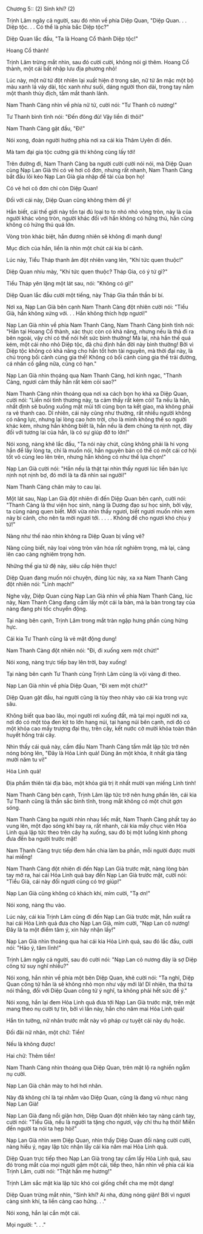 




Chương 5:: (2) Sinh khí? (2)


Trịnh Lâm ngây cả người, sau đó nhìn về phía Diệp Quan, "Diệp Quan. . . Diệp tộc. . . Có thể là phía bắc Diệp tộc?"

Diệp Quan lắc đầu, "Ta là Hoang Cổ thành Diệp tộc!"

Hoang Cổ thành!

Trịnh Lâm trừng mắt nhìn, sau đó cười cười, không nói gì thêm. Hoang Cổ thành, một cái bất nhập lưu địa phương nhỏ!

Lúc này, một nữ tử đột nhiên lại xuất hiện ở trong sân, nữ tử ăn mặc một bộ màu xanh lá váy dài, tóc xanh như suối, dáng người thon dài, trong tay nắm một thanh thúy địch, tầm mắt thanh lãnh.

Nam Thanh Càng nhìn về phía nữ tử, cười nói: "Tư Thanh cô nương!"

Tư Thanh bình tĩnh nói: "Đến đông đủ! Vậy liền đi thôi!"

Nam Thanh Càng gật đầu, "Đi!"

Nói xong, đoàn người hướng phía nơi xa cái kia Thâm Uyên đi đến.

Mà tam đại gia tộc cường giả thì không cùng lấy tới!

Trên đường đi, Nam Thanh Càng ba người cười cười nói nói, mà Diệp Quan cùng Nạp Lan Già thì có vẻ hơi cô đơn, nhưng rất nhanh, Nam Thanh Càng bắt đầu lôi kéo Nạp Lan Già gia nhập đề tài của bọn họ!

Có vẻ hơi cô đơn chỉ còn Diệp Quan!

Đối với cái này, Diệp Quan cũng không thèm để ý!

Hắn biết, cái thế giới này tồn tại đủ loại to to nhỏ nhỏ vòng tròn, này là của người khác vòng tròn, người khác đối với hắn không có hứng thú, hắn cũng không có hứng thú quá lớn.

Vòng tròn khác biệt, hắn đương nhiên sẽ không đi mạnh dung!

Mục đích của hắn, liền là nhìn một chút cái kia bí cảnh.

Lúc này, Tiểu Tháp thanh âm đột nhiên vang lên, "Khí tức quen thuộc!"

Diệp Quan nhíu mày, "Khí tức quen thuộc? Tháp Gia, có ý tứ gì?"

Tiểu Tháp yên lặng một lát sau, nói: "Không có gì!"

Diệp Quan lắc đầu cười một tiếng, này Tháp Gia thần thần bí bí.

Nơi xa, Nạp Lan Già bên cạnh Nam Thanh Càng đột nhiên cười nói: "Tiểu Già, hắn không xứng với. . . Hắn không thích hợp ngươi!"

Nạp Lan Già nhìn về phía Nam Thanh Càng, Nam Thanh Càng bình tĩnh nói: "Hắn tại Hoang Cổ thành, xác thực còn có khả năng, nhưng nếu là thả đi ra bên ngoài, vậy chỉ có thể nói hết sức bình thường! Mà lại, nhà hắn thế quá kém, một cái nho nhỏ Diệp tộc, đã chú định hắn đời này bình thường! Bởi vì Diệp tộc không có khả năng cho hắn tốt hơn tài nguyên, mà thời đại này, là chú trọng bối cảnh cùng gia thế! Không có bối cảnh cùng gia thế trải đường, cá nhân cố gắng nữa, cũng có hạn."

Nạp Lan Già nhìn thoáng qua Nam Thanh Càng, hơi kinh ngạc, "Thanh Càng, ngươi cảm thấy hắn rất kém cỏi sao?"

Nam Thanh Càng nhìn thoáng qua nơi xa cách bọn họ khá xa Diệp Quan, cười nói: "Liền nói tình thương này, ta cảm thấy rất kém cỏi! Ta nếu là hắn, nhất định sẽ buông xuống mặt mũi tới cùng bọn ta kết giao, mà không phải ra vẻ thanh cao. Dĩ nhiên, cái này cũng như thường, rất nhiều người không có năng lực, nhưng lại lòng cao hơn trời, cho là mình không thể so người khác kém, nhưng hắn không biết là, hắn nếu là đem chúng ta nịnh nọt, đây đối với tương lai của hắn, là có sự giúp đỡ to lớn!"

Nói xong, nàng khẽ lắc đầu, "Ta nói này chút, cũng không phải là hi vọng hắn để lấy lòng ta, chỉ là muốn nói, hắn nguyên bản có thể có một cái cơ hội tốt vô cùng leo lên trên, nhưng hắn không có như thế lựa chọn!"

Nạp Lan Già cười nói: "Hắn nếu là thật tại nhìn thấy ngươi lúc liền bán lực nịnh nọt nịnh bợ, đó mới là ta đã nhìn sai người!"

Nam Thanh Càng chân mày to cau lại.

Một lát sau, Nạp Lan Già đột nhiên đi đến Diệp Quan bên cạnh, cười nói: "Thanh Càng là thư viện học sinh, nàng là Dương đạo sư học sinh, bởi vậy, ta cùng nàng quen biết. Mới vừa nhìn thấy ngươi, biết ngươi muốn nhìn xem này bí cảnh, cho nên ta mời ngươi tới. . . . . Không để cho ngươi khó chịu ý tứ!"

Nàng như thế nào nhìn không ra Diệp Quan bị vắng vẻ?

Nàng cũng biết, này loại vòng tròn văn hóa rất nghiêm trọng, mà lại, càng lên cao càng nghiêm trọng hơn.

Những thế gia tử đệ này, siêu cấp hiện thực!

Diệp Quan đang muốn nói chuyện, đúng lúc này, xa xa Nam Thanh Càng đột nhiên nói: "Linh mạch!"

Nghe vậy, Diệp Quan cùng Nạp Lan Già nhìn về phía Nam Thanh Càng, lúc này, Nam Thanh Càng đang cầm lấy một cái la bàn, mà la bàn trong tay của nàng đang phi tốc chuyển động.

Tại nàng bên cạnh, Trịnh Lâm trong mắt tràn ngập hưng phấn cùng hừng hực.

Cái kia Tư Thanh cũng là vẻ mặt động dung!

Nam Thanh Càng đột nhiên nói: "Đi, đi xuống xem một chút!"

Nói xong, nàng trực tiếp bay lên trời, bay xuống!

Tại nàng bên cạnh Tư Thanh cùng Trịnh Lâm cũng là vội vàng đi theo.

Nạp Lan Già nhìn về phía Diệp Quan, "Đi xem một chút?"

Diệp Quan gật đầu, hai người cũng là tùy theo nhảy vào cái kia trong vực sâu.

Không biết qua bao lâu, mọi người rơi xuống đất, mà tại mọi người nơi xa, nơi đó có một tòa đen kịt to lớn hang núi, tại hang núi bên cạnh, nơi đó có một khỏa cao mấy trượng đại thụ, trên cây, kết nước cờ mười khỏa toàn thân huyết hồng trái cây.

Nhìn thấy cái quả này, cầm đầu Nam Thanh Càng tầm mắt lập tức trở nên nóng bỏng lên, "Đây là Hỏa Linh quả! Dùng ăn một khỏa, ít nhất gia tăng mười năm tu vi!"

Hỏa Linh quả!

Địa phẩm thiên tài địa bảo, một khỏa giá trị ít nhất mười vạn miếng Linh tinh!

Nam Thanh Càng bên cạnh, Trịnh Lâm lập tức trở nên hưng phấn lên, cái kia Tư Thanh cũng là thần sắc bình tĩnh, trong mắt không có một chút gợn sóng.

Nam Thanh Càng ba người nhìn nhau liếc mắt, Nam Thanh Càng phất tay áo vung lên, một đạo sóng khí bay ra, rất nhanh, cái kia mấy chục viên Hỏa Linh quả lập tức theo trên cây hạ xuống, sau đó bị một luồng kình phong đưa đến ba người trước mặt!

Nam Thanh Càng trực tiếp đem hắn chia làm ba phần, mỗi người được mười hai miếng!

Nam Thanh Càng đột nhiên đi đến Nạp Lan Già trước mặt, nàng lòng bàn tay mở ra, hai cái Hỏa Linh quả bay đến Nạp Lan Già trước mặt, cười nói: "Tiểu Già, cái này đối ngươi cũng có trợ giúp!"

Nạp Lan Già cũng không có khách khí, mỉm cười, "Tạ ơn!"

Nói xong, nàng thu vào.

Lúc này, cái kia Trịnh Lâm cũng đi đến Nạp Lan Già trước mặt, hắn xuất ra hai cái Hỏa Linh quả đưa cho Nạp Lan Già, mỉm cười, "Nạp Lan cô nương! Đây là ta một điểm tâm ý, xin hãy nhận lấy!"

Nạp Lan Già nhìn thoáng qua hai cái kia Hỏa Linh quả, sau đó lắc đầu, cười nói: "Hảo ý, tâm lĩnh!"

Trịnh Lâm ngây cả người, sau đó cười nói: "Nạp Lan cô nương đây là sợ Diệp công tử suy nghĩ nhiều?"

Nói xong, hắn nhìn về phía một bên Diệp Quan, khẽ cười nói: "Ta nghĩ, Diệp Quan công tử hẳn là sẽ không nhỏ mọn như vậy mới là! Dĩ nhiên, tha thứ ta nói thẳng, đối với Diệp Quan công tử ý nghĩ, ta không phải hết sức để ý."

Nói xong, hắn lại đem Hỏa Linh quả đưa tới Nạp Lan Già trước mặt, trên mặt mang theo nụ cười tự tin, bởi vì lần này, hắn cho năm mai Hỏa Linh quả!

Hắn tin tưởng, nữ nhân trước mắt này vô pháp cự tuyệt cái này dụ hoặc.

Đối đãi nữ nhân, một chữ: Tiền!

Nếu là không được!

Hai chữ: Thêm tiền!

Nam Thanh Càng nhìn thoáng qua Diệp Quan, trên mặt lộ ra nghiền ngẫm nụ cười.

Nạp Lan Già chân mày to hơi hơi nhăn.

Này đã không chỉ là tại nhằm vào Diệp Quan, cũng là đang vũ nhục nàng Nạp Lan Già!

Nạp Lan Già đang nổi giận hơn, Diệp Quan đột nhiên kéo tay nàng cánh tay, cười nói: "Tiểu Già, nếu là người ta tặng cho ngươi, vậy chỉ thu hạ thôi! Miễn đến người ta nói ta hẹp hòi!"

Nạp Lan Già nhìn xem Diệp Quan, nhìn thấy Diệp Quan đối nàng cười cười, nàng hiểu ý, ngay lập tức nhận lấy cái kia năm mai Hỏa Linh quả.

Diệp Quan trực tiếp theo Nạp Lan Già trong tay cầm lấy Hỏa Linh quả, sau đó trong mắt của mọi người gặm một cái, tiếp theo, hắn nhìn về phía cái kia Trịnh Lâm, cười nói: "Thật hắn mẹ hương!"

Trịnh Lâm sắc mặt kia lập tức khó coi giống chết cha mẹ một dạng!

Diệp Quan trừng mắt nhìn, "Sinh khí? Ai nha, đừng nóng giận! Bởi vì ngươi càng sinh khí, ta liền càng cao hứng. . ."

Nói xong, hắn lại cắn một cái.

Mọi người: ". . ."




